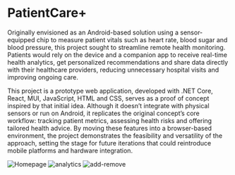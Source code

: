 # PatientCare+
Originally envisioned as an Android-based solution using a sensor-equipped chip to measure patient vitals such as heart rate, blood sugar and blood pressure, this project sought to streamline remote health monitoring. Patients would rely on the device and a companion app to receive real-time health analytics, get personalized recommendations and share data directly with their healthcare providers, reducing unnecessary hospital visits and improving ongoing care.

This project is a prototype web application, developed with .NET Core, React, MUI, JavaScript, HTML and CSS, serves as a proof of concept inspired by that initial idea. Although it doesn’t integrate with physical sensors or run on Android, it replicates the original concept’s core workflow: tracking patient metrics, assessing health risks and offering tailored health advice. By moving these features into a browser-based environment, the project demonstrates the feasibility and versatility of the approach, setting the stage for future iterations that could reintroduce mobile platforms and hardware integration.

![Homepage](https://github.com/user-attachments/assets/ff8d8b53-3046-4e64-a0ef-68e50b53c0e8)
![analytics](https://github.com/user-attachments/assets/1bc2126e-5590-4898-9d45-5c7ab72cb3c0)
![add-remove](https://github.com/user-attachments/assets/1edcdb8a-c5b9-4421-9242-c9dc6ff78c49)
